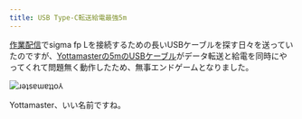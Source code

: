 ```yaml
---
title: USB Type-C転送給電最強5m
---
```

[作業配信](https://www.youtube.com/c/r7kamura)でsigma fp Lを接続するための長いUSBケーブルを探す日々を送っていたのですが、[Yottamasterの5mのUSBケーブル](https://www.amazon.co.jp/dp/B09Y1BY75P)がデータ転送と給電を同時にやってくれて問題無く動作したため、無事エンドゲームとなりました。

![](https://lh5.googleusercontent.com/kqPmQHyRMhqz-yEqYdc7ULKgjrwDIZ9wLlNVxvSaLcebVTrAOirrP5moMyX8O-ZKNpJyRP4ZEPibF-No8WxyF2op5sM5FXbjHdzUncJTchTTtBzSGu0SpgQIq9ik75y3rcipRR8eJ4HoqwMP-VSHHjcTfHgIHO_FCLoVzsF34s9hY9eSJ0xVBaldMWvQBw "ɹǝʇsɐɯɐʇʇo⅄")

Yottamaster、いい名前ですね。
